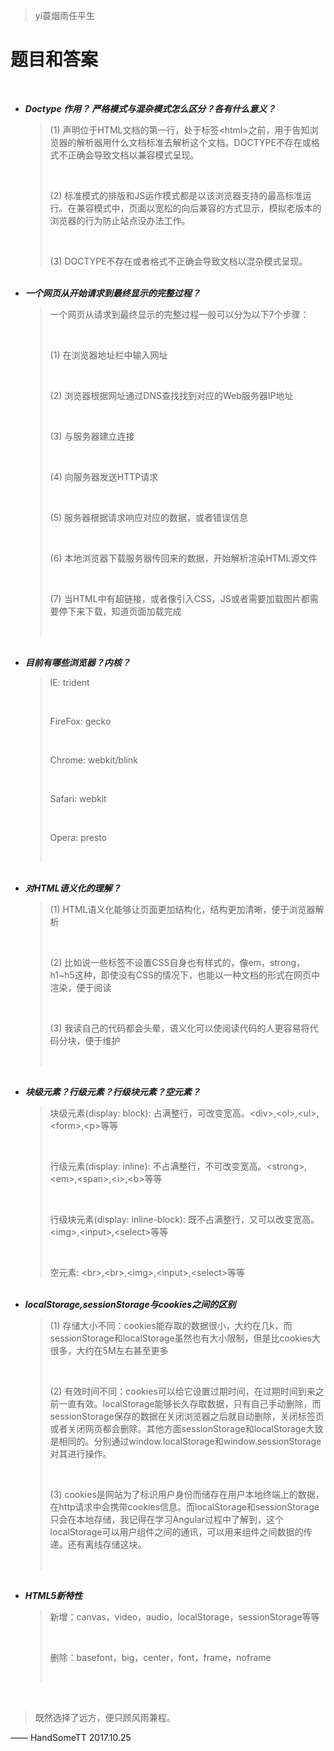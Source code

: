 >yi蓑烟雨任平生


# 题目和答案

<br>


<div>
	<ul>
		<li>
			<strong><em>Doctype 作用？ 严格模式与混杂模式怎么区分？各有什么意义？</em></strong><br>
			<blockquote>
				<p>(1) <!DOCTYPE>声明位于HTML文档的第一行，处于标签&lt;html&gt;之前，用于告知浏览器的解析器用什么文档标准去解析这个文档。DOCTYPE不存在或格式不正确会导致文档以兼容模式呈现。</p><br>
				<p>(2) 标准模式的排版和JS运作模式都是以该浏览器支持的最高标准运行。在兼容模式中，页面以宽松的向后兼容的方式显示，模拟老版本的浏览器的行为防止站点没办法工作。</p><br>
				<p>(3) DOCTYPE不存在或者格式不正确会导致文档以混杂模式呈现。</p>
			</blockquote>
		</li>
		<br>
		<li>
			<strong><em>一个网页从开始请求到最终显示的完整过程？</em></strong><br>
			<blockquote>
				<p>一个网页从请求到最终显示的完整过程一般可以分为以下7个步骤：</p><br>
				<p>(1) 在浏览器地址栏中输入网址</p><br>
				<p>(2) 浏览器根据网址通过DNS查找找到对应的Web服务器IP地址</p><br>
				<p>(3) 与服务器建立连接</p><br>
				<p>(4) 向服务器发送HTTP请求</p><br>
				<p>(5) 服务器根据请求响应对应的数据，或者错误信息</p><br>
				<p>(6) 本地浏览器下载服务器传回来的数据，开始解析渲染HTML源文件</p><br>
				<p>(7) 当HTML中有超链接，或者像引入CSS，JS或者需要加载图片都需要停下来下载，知道页面加载完成</p><br>	
			</blockquote>
		</li>
		<br>
		<li>
			<strong><em>目前有哪些浏览器？内核？</em></strong><br>
			<blockquote>
				<p>IE: trident</p><br>
				<p>FireFox: gecko</p><br>
				<p>Chrome: webkit/blink</p><br>
				<p>Safari: webkit</p><br>
				<p>Opera: presto</p><br>				
			</blockquote>
		</li>
		<br>
		<li>
			<strong><em>对HTML语义化的理解？</em></strong><br>
			<blockquote>
				<p>(1) HTML语义化能够让页面更加结构化，结构更加清晰，便于浏览器解析</p><br>
				<p>(2) 比如说一些标签不设置CSS自身也有样式的，像em，strong，h1~h5这种，即使没有CSS的情况下，也能以一种文档的形式在网页中渲染，便于阅读</p><br>
				<p>(3) 我读自己的代码都会头晕，语义化可以使阅读代码的人更容易将代码分块，便于维护</p><br>				
			</blockquote>
		</li><br>
		<li>
			<strong><em>块级元素？行级元素？行级块元素？空元素？</em></strong><br>
			<blockquote>
				<p>块级元素(display: block): 占满整行，可改变宽高。&lt;div&gt;,&lt;ol&gt;,&lt;ul&gt;,&lt;form&gt;,&lt;p&gt;等等</p><br>
				<p>行级元素(display: inline): 不占满整行，不可改变宽高。&lt;strong&gt;,&lt;em&gt;,&lt;span&gt;,&lt;i&gt;,&lt;b&gt;等等</p><br>
				<p>行级块元素(display: inline-block): 既不占满整行，又可以改变宽高。&lt;img&gt;,&lt;input&gt;,&lt;select&gt;等等</p><br>
				<p>空元素: &lt;br&gt;,&lt;br&gt;,&lt;img&gt;,&lt;input&gt;,&lt;select&gt;等等</p>				
			</blockquote>
		</li><br>
		<li>
			<strong><em>localStorage,sessionStorage与cookies之间的区别</em></strong><br>
			<blockquote>
				<p>(1) 存储大小不同：cookies能存取的数据很小，大约在几k，而sessionStorage和localStorage虽然也有大小限制，但是比cookies大很多，大约在5M左右甚至更多</p><br>
				<p>(2) 有效时间不同：cookies可以给它设置过期时间，在过期时间到来之前一直有效。localStorage能够长久存取数据，只有自己手动删除，而sessionStorage保存的数据在关闭浏览器之后就自动删除，关闭标签页或者关闭网页都会删除。其他方面sessionStorage和localStorage大致是相同的。分别通过window.localStorage和window.sessionStorage对其进行操作。</p><br>
				<p>(3) cookies是网站为了标识用户身份而储存在用户本地终端上的数据，在http请求中会携带cookies信息。而localStorage和sessionStorage只会在本地存储，我记得在学习Angular过程中了解到，这个localStorage可以用户组件之间的通讯，可以用来组件之间数据的传递。还有离线存储这块。</p><br>				
			</blockquote>
		</li>
		<br>
		<li>
			<strong><em>HTML5新特性</em></strong><br>
			<blockquote>
				<p>新增：canvas，video，audio，localStorage，sessionStorage等等</p><br>
				<p>删除：basefont，big，center，font，frame，noframe</p><br>
			</blockquote>
		</li><br>
	</ul>
</div>


>既然选择了远方，便只顾风雨兼程。

—— HandSomeTT 2017.10.25


